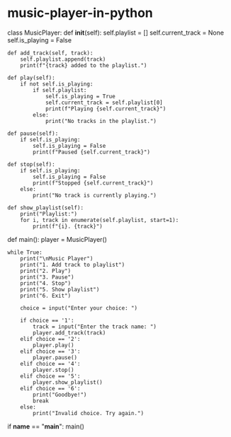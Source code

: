 # music-player-in-python
class MusicPlayer:
    def __init__(self):
        self.playlist = []
        self.current_track = None
        self.is_playing = False

    def add_track(self, track):
        self.playlist.append(track)
        print(f"{track} added to the playlist.")

    def play(self):
        if not self.is_playing:
            if self.playlist:
                self.is_playing = True
                self.current_track = self.playlist[0]
                print(f"Playing {self.current_track}")
            else:
                print("No tracks in the playlist.")

    def pause(self):
        if self.is_playing:
            self.is_playing = False
            print(f"Paused {self.current_track}")

    def stop(self):
        if self.is_playing:
            self.is_playing = False
            print(f"Stopped {self.current_track}")
        else:
            print("No track is currently playing.")

    def show_playlist(self):
        print("Playlist:")
        for i, track in enumerate(self.playlist, start=1):
            print(f"{i}. {track}")

def main():
    player = MusicPlayer()

    while True:
        print("\nMusic Player")
        print("1. Add track to playlist")
        print("2. Play")
        print("3. Pause")
        print("4. Stop")
        print("5. Show playlist")
        print("6. Exit")

        choice = input("Enter your choice: ")

        if choice == '1':
            track = input("Enter the track name: ")
            player.add_track(track)
        elif choice == '2':
            player.play()
        elif choice == '3':
            player.pause()
        elif choice == '4':
            player.stop()
        elif choice == '5':
            player.show_playlist()
        elif choice == '6':
            print("Goodbye!")
            break
        else:
            print("Invalid choice. Try again.")

if __name__ == "__main__":
    main()
